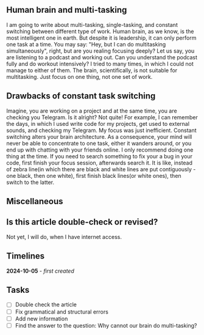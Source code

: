 ## Human brain and multi-tasking
I am going to write about multi-tasking, single-tasking, and constant switching between different type of work. Human brain, as we know, is the most intelligent one in earth. But despite it is leadership, it can only perform one task at a time. You may say: "Hey, but I can do multitasking simultaneously", right, but are you realing focusing deeply? Let us say, you are listening to a podcast and working out. Can you understand the podcast fully and do workout intensively? I tried to many times, in which I could not manage to either of them. The brain, scientifically, is not suitable for multitasking. Just focus on one thing, not one set of work. 
## Drawbacks of constant task switching
Imagine, you are working on a project and at the same time, you are checking you Telegram. Is it alright? Not quite! For example, I can remember the days, in which I used write code for my projects, get used to external sounds, and checking my Telegram. My focus was just inefficient. Constant switching alters your brain architecture. As a consequence, your mind will never be able to concentrate to one task, either it wanders around, or you end up with chatting with your friends online. I only recommend doing one thing at the time. If you need to search something to fix your a bug in your code, first finish your focus session, afterwards search it. It is like, instead of zebra line(in which there are black and white lines are put contiguously - one black, then one white), first finish black lines(or white ones), then switch to the latter.

## Miscellaneous
## Is this article double-check or revised?
Not yet, I will do, when I have internet access.
## Timelines
**2024-10-05** - *first created*
## Tasks 
- [ ] Double check the article
- [ ] Fix grammatical and structural errors
- [ ] Add new information
- [ ] Find the answer to the question: Why cannot our brain do multi-tasking?
